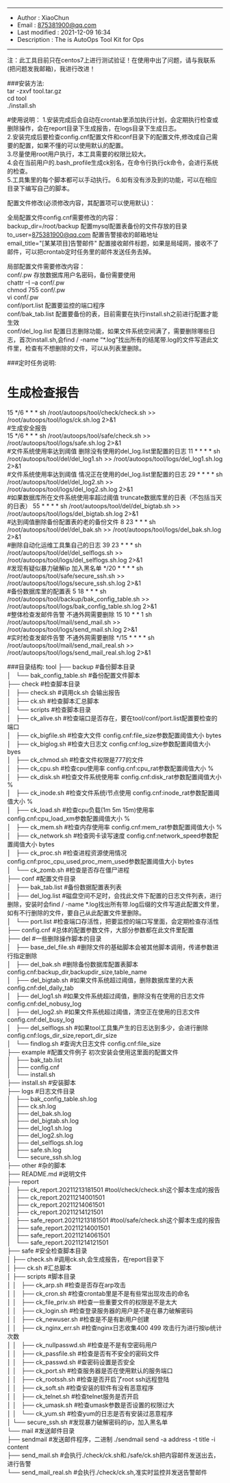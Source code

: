 *************************************************************************************
*  Author        : XiaoChun 
*  Email         : 875381900@qq.com 
*  Last modified : 2021-12-09 16:34 
*  Description   : The is AutoOps Tool Kit for Ops
**************************************************************************************

注：此工具目前只在centos7上进行测试验证！在使用中出了问题，请与我联系(把问题发我邮箱)，我进行改进！

###安装方法:  
tar -zxvf tool.tar.gz  
cd tool  
./install.sh  

#使用说明：
1.安装完成后会自动在crontab里添加执行计划，会定期执行检查或删除操作，会在report目录下生成报告，在logs目录下生成日志。  
2.安装完成后要检查config.cnf配置文件和conf目录下的配置文件,修改成自己需要的配置，如果不懂的可以使用默认的配置。  
3.尽量使用root用户执行，本工具需要的权限比较大。  
4.会在当前用户的.bash_profile生成ck别名，在命令行执行ck命令，会进行系统的检查。  
5.工具集里的每个脚本都可以手动执行。
6.如有没有涉及到的功能，可以在相应目录下编写自己的脚本。  


配置文件修改(必须修改内容，其配置项可以使用默认)：  

全局配置文件config.cnf需要修改的内容：  
backup_dir=/root/backup   配置mysql配置表备份的文件存放的目录  
to_user=875381900@qq.com  配置告警接收的邮箱地址  
email_title="[某某项目]告警邮件"    配置接收邮件标题，如果是局域网，接收不了邮件，可以把crontab定时任务里的邮件发送任务去掉。  

局部配置文件需要修改内容：  
conf/.pw  存放数据库用户名密码，备份需要使用  
chattr –I –a conf/.pw  
chmod 755 conf/.pw  
vi conf/.pw  
conf/port.list 配置要监控的端口程序  
conf/bak_tab.list   配置要备份的表，目前需要在执行install.sh之前进行配置才能生效  
conf/del_log.list   配置日志删除功能，如果文件系统空间满了，需要删除哪些日志，首次install.sh,会find / -name “*.log”找出所有的结尾带.log的文件写道此文件里，检查有不想删除的文件，可以从列表里删除。  

###定时任务说明:
# 生成检查报告  
15 */6 * * * sh /root/autoops/tool/check/check.sh >> /root/autoops/tool/logs/ck.sh.log  2>&1  
#生成安全报告  
15 */6 * * * sh /root/autoops/tool/safe/check.sh >> /root/autoops/tool/logs/safe.sh.log  2>&1  
#文件系统使用率达到阈值 删除没有使用的del_log.list里配置的日志
11 * * * * sh /root/autoops/tool/del/del_log1.sh >> /root/autoops/tool/logs/del_log1.sh.log 2>&1  
#文件系统使用率达到阈值  情况正在使用的del_log.list里配置的日志
29 * * * * sh /root/autoops/tool/del/del_log2.sh >> /root/autoops/tool/logs/del_log2.sh.log 2>&1  
#如果数据库所在文件系统使用率超过阈值 truncate数据库里的日表（不包括当天的日表）
55 * * * * sh /root/autoops/tool/del/del_bigtab.sh >> /root/autoops/tool/logs/del_bigtab.sh.log 2>&1  
#达到阈值删除备份配置表的老的备份文件
8 23 * * * sh /root/autoops/tool/del/del_bak.sh >> /root/autoops/tool/logs/del_bak.sh.log 2>&1  
#删除自动化运维工具集自己的日志
39 23 * * * sh /root/autoops/tool/del/del_selflogs.sh >> /root/autoops/tool/logs/del_selflogs.sh.log 2>&1  
#发现有疑似暴力破解ip 加入黑名单
*/20 * * * * sh /root/autoops/tool/safe/secure_ssh.sh >> /root/autoops/tool/logs/secure_ssh.sh.log 2>&1  
#备份数据库里的配置表
5 18 * * * sh /root/autoops/tool/backup/bak_config_table.sh >> /root/autoops/tool/logs/bak_config_table.sh.log 2>&1  
#整体检查发邮件告警  不通外网需要删除
15 10 * * 1 sh /root/autoops/tool/mail/send_mail.sh >> /root/autoops/tool/logs/send_mail.sh.log 2>&1  
#实时检查发邮件告警  不通外网需要删除
*/15 * * * * sh /root/autoops/tool/mail/send_mail_real.sh >> /root/autoops/tool/logs/send_mail_real.sh.log 2>&1  



###目录结构:
tool
├── backup                     #备份脚本目录  
│   └── bak_config_table.sh    #备份配置文件脚本  
├── check                      #检查脚本目录  
│   ├── check.sh               #调用ck.sh  会输出报告  
│   ├── ck.sh                  #检查脚本汇总脚本  
│   └── scripts                #检查脚本目录  
│       ├── ck_alive.sh        #检查端口是否存在，要在tool/conf/port.list配置要检查的端口  
│       ├── ck_bigfile.sh      #检查大文件 config.cnf:file_size参数配置阈值大小 bytes  
│       ├── ck_biglog.sh       #检查大日志文 config.cnf:log_size参数配置阈值大小 byes  
│       ├── ck_chmod.sh        #检查文件权限是777的文件  
│       ├── ck_cpu.sh          #检查cpu使用率 config.cnf:cpu_rat参数配置阈值大小 %  
│       ├── ck_disk.sh         #检查文件系统使用率 config.cnf:disk_rat参数配置阈值大小 %  
│       ├── ck_inode.sh        #检查文件系统i节点使用 config.cnf:inode_rat参数配置阈值大小 %  
│       ├── ck_load.sh         #检查cpu负载(1m 5m 15m)使用率 config.cnf:cpu_load_xm参数配置阈值大小 %  
│       ├── ck_mem.sh          #检查内存使用率 config.cnf:mem_rat参数配置阈值大小 %  
│       ├── ck_network.sh      #检查网卡读写速度 config.cnf:network_speed参数配置阈值大小 bytes  
│       ├── ck_proc.sh         #检查进程资源使用情况 config.cnf:proc_cpu_used,proc_mem_used参数配置阈值大小 bytes  
│       └── ck_zomb.sh         #检查是否存在僵尸进程  
├── conf                       #配置文件目录  
│   ├── bak_tab.list           #备份数据配置表列表  
│   ├── del_log.list           #磁盘空间不足时，会找此文件下配置的日志文件列表，进行删除，安装时会find / -name *.log找出所有带.log后缀的文件写道此配置文件里，如有不行删除的文件，要自己从此配置文件里删除。  
│   └── port.list              #检查端口存活性，把要监控的端口写里面，会定期检查存活性  
├── config.cnf                 #总体的配置参数文件，大部分参数都在此文件里配置  
├── del                        #一些删除操作脚本的目录  
│   ├── base_del_file.sh       #删除文件的基础脚本会被其他脚本调用，传递参数进行指定删除  
│   ├── del_bak.sh             #删除备份数据库配置表脚本 config.cnf:backup_dir,backupdir_size,table_name  
│   ├── del_bigtab.sh          #如果文件系统超过阈值，删除数据库里的大表 config.cnf:del_daily_tab  
│   ├── del_log1.sh            #如果文件系统超过阈值，删除没有在使用的日志文件 config.cnf:del_nobusy_log  
│   ├── del_log2.sh            #如果文件系统超过阈值，清空正在使用的日志文件  config.cnf:del_busy_log  
│   ├── del_selflogs.sh        #如果tool工具集产生的日志达到多少，会进行删除  config.cnf:logs_dir_size,report_dir_size  
│   └── findlog.sh             #查询大日志文件 config.cnf:file_size  
├── example                    #配置文件例子 初次安装会使用这里面的配置文件  
│   ├── bak_tab.list  
│   ├── config.cnf  
│   └── install.sh  
├── install.sh                   #安装脚本  
├── logs                         #日志文件目录  
│   ├── bak_config_table.sh.log     
│   ├── ck.sh.log  
│   ├── del_bak.sh.log  
│   ├── del_bigtab.sh.log  
│   ├── del_log1.sh.log  
│   ├── del_log2.sh.log  
│   ├── del_selflogs.sh.log  
│   ├── safe.sh.log  
│   └── secure_ssh.sh.log  
├── other                         #杂的脚本  
├── README.md                     #说明文件  
├── report  
│   ├── ck_report.20211213181501  #tool/check/check.sh这个脚本生成的报告  
│   ├── ck_report.20211214001501  
│   ├── ck_report.20211214061501  
│   ├── ck_report.20211214121501  
│   ├── safe_report.20211213181501  #tool/safe/check.sh这个脚本生成的报告  
│   ├── safe_report.20211214001501  
│   ├── safe_report.20211214061501  
│   └── safe_report.20211214121501  
├── safe                            #安全检查脚本目录  
│    ├── check.sh                    #调用ck.sh,会生成报告，在report目录下  
│    ├── ck.sh                       #汇总脚本  
│    ├── scripts                     #脚本目录  
│    │   ├── ck_arp.sh               #检查是否存在arp攻击  
│    │   ├── ck_cron.sh              #检查crontab里是不是有些常出现攻击的命名  
│    │   ├── ck_file_priv.sh         #检查一些重要文件的权限是不是太大  
│    │   ├── ck_login.sh             #检查登录服务器的用户是不是在暴力破解密码  
│    │   ├── ck_newuser.sh           #检查是不是有新用户创建  
│    │   ├── ck_nginx_err.sh         #检查nginx日志收集400 499 攻击行为进行按ip统计次数  
│    │   ├── ck_nullpasswd.sh        #检查是不是有空密码用户  
│    │   ├── ck_passfile.sh          #检查是否有不安全的密码文件  
│    │   ├── ck_passwd.sh            #查密码设置是否安全   
│    │   ├── ck_port.sh              #检查服务器是否在使用默认的服务端口  
│    │   ├── ck_rootssh.sh           #检查是否开启了root ssh远程登陆  
│    │   ├── ck_soft.sh              #检查安装的软件有没有恶意程序  
│    │   ├── ck_telnet.sh            #检查telnet服务是否开启  
│    │   ├── ck_umask.sh             #检查umask参数是否设置的权限过大  
│    │   └── ck_yum.sh               #检查yum的日志是否有安装过恶意程序  
│    └── secure_ssh.sh               #发现暴力破解密码的ip，加入黑名单  
└── mail                             #发送邮件目录  
     ├── sendmail                    #发送邮件程序，二进制  ./sendmail send -a address -t title  -i content  
     ├── send_mail.sh                #会执行./check/ck.sh和./safe/ck.sh把内容邮件发送出去，进行告警  
     └── send_mail_real.sh           #会执行./check/ck.sh,准实时监控并发送告警邮件  
